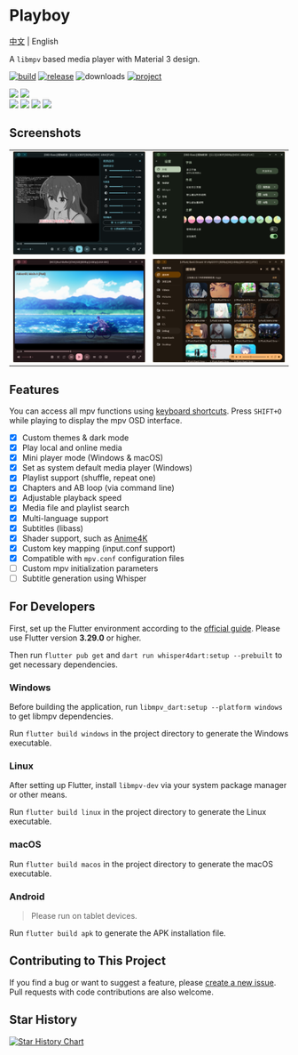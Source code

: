 # Playboy
[中文](./README.md) | English  

A `libmpv` based media player with Material 3 design.

[![build](https://img.shields.io/github/actions/workflow/status/Playboy-Player/Playboy/build.yml?style=for-the-badge)](https://github.com/Playboy-Player/Playboy/actions) 
[![release](https://img.shields.io/badge/beta-2025.3-gold?style=for-the-badge)](https://github.com/Playboy-Player/Playboy/releases) ![downloads](https://img.shields.io/github/downloads/Playboy-Player/Playboy/total?style=for-the-badge&color=blue) [![project](https://img.shields.io/badge/project-grey?style=for-the-badge)](https://github.com/orgs/Playboy-Player/projects/3)

![](https://m3-markdown-badges.vercel.app/stars/7/2/Playboy-Player/Playboy)
![](https://m3-markdown-badges.vercel.app/issues/1/2/Playboy-Player/Playboy)  
![](https://ziadoua.github.io/m3-Markdown-Badges/badges/Windows/windows3.svg)
![](https://ziadoua.github.io/m3-Markdown-Badges/badges/Linux/linux3.svg)
![](https://ziadoua.github.io/m3-Markdown-Badges/badges/macOS/macos3.svg)
![](https://ziadoua.github.io/m3-Markdown-Badges/badges/Android/android3.svg)

## Screenshots

<table>
  <tr>
    <td>
      <img src='./screenshots/screenshot1.png' alt="equalizer">
    </td>
    <td>
      <img src='./screenshots/screenshot2.png' alt="theme">
    </td>
  </tr>
  <tr>
    <td>
      <img src='./screenshots/screenshot3.png' alt="shaders">
    </td>
    <td>
      <img src='./screenshots/screenshot4.png' alt="library">
    </td>
  </tr>
</table>

## Features  

You can access all mpv functions using [keyboard shortcuts](https://github.com/mpv-player/random-stuff/blob/master/key_bindings_chart/mpbindings.png). Press `SHIFT+O` while playing to display the mpv OSD interface.  

- [x] Custom themes & dark mode  
- [x] Play local and online media  
- [x] Mini player mode (Windows & macOS)  
- [x] Set as system default media player (Windows)  
- [x] Playlist support (shuffle, repeat one)  
- [x] Chapters and AB loop (via command line)  
- [x] Adjustable playback speed  
- [x] Media file and playlist search  
- [x] Multi-language support  
- [x] Subtitles (libass)  
- [x] Shader support, such as [Anime4K](https://github.com/bloc97/Anime4K)  
- [x] Custom key mapping (input.conf support)  
- [x] Compatible with `mpv.conf` configuration files  
- [ ] Custom mpv initialization parameters  
- [ ] Subtitle generation using Whisper

## For Developers

First, set up the Flutter environment according to the [official guide](https://docs.flutter.dev/get-started/install/). Please use Flutter version **3.29.0** or higher.

Then run `flutter pub get` and `dart run whisper4dart:setup --prebuilt` to get necessary dependencies.

### Windows

Before building the application, run `libmpv_dart:setup --platform windows` to get libmpv dependencies.

Run `flutter build windows` in the project directory to generate the Windows executable.

### Linux

After setting up Flutter, install `libmpv-dev` via your system package manager or other means.

Run `flutter build linux` in the project directory to generate the Linux executable.

### macOS

Run `flutter build macos` in the project directory to generate the macOS executable.

### Android

> Please run on tablet devices.

Run `flutter build apk` to generate the APK installation file.

## Contributing to This Project

If you find a bug or want to suggest a feature, please [create a new issue](https://github.com/Playboy-Player/Playboy/issues/new).  
Pull requests with code contributions are also welcome.

## Star History

[![Star History Chart](https://api.star-history.com/svg?repos=Playboy-Player/Playboy&type=Date)](https://star-history.com/#Playboy-Player/Playboy&Date)